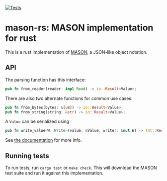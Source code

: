 [![Tests](https://github.com/Emilinya/mason-rs/actions/workflows/ci.yml/badge.svg)](https://github.com/Emilinya/mason-rs/actions/workflows/ci.yml)

# mason-rs: MASON implementation for rust

This is a rust implementation of [MASON](https://github.com/mortie/mason),
a JSON-like object notation.

## API

The parsing function has this interface:

```rust
pub fn from_reader(reader: impl Read) -> io::Result<Value>;
```

There are also two alternate functions for common use cases:

```rust
pub fn from_bytes(bytes: &[u8]) -> io::Result<Value>;
pub fn from_string(string: &str) -> io::Result<Value>;
```

A `Value` can be serialized using 
```rust
pub fn write_value<W: Write>(value: &Value, writer: &mut W) -> fmt::Result
```

See [the documentation](https://docs.rs/mason-rs/latest/mason_rs/) for more info.

## Running tests

To run tests, run `cargo test` or `make check`.
This will download the MASON test suite and run it against this implementation.
